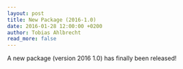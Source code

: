 ```yaml
---
layout: post
title: New Package (2016-1.0)
date: 2016-01-28 12:00:00 +0200
author: Tobias Ahlbrecht
read_more: false
---
```


A new package (version 2016 1.0) has finally been released!
